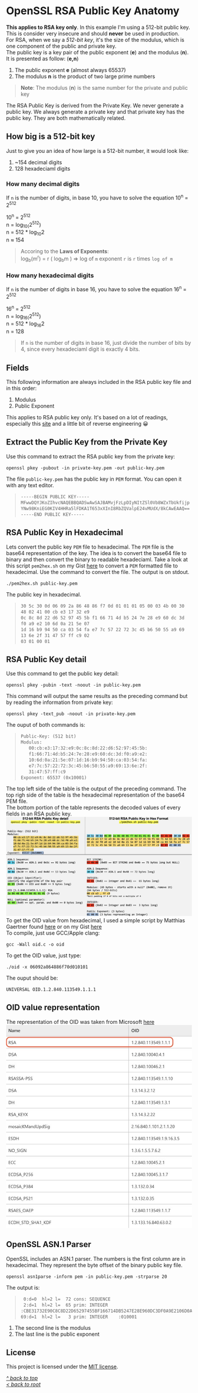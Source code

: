 # OpenSSL RSA Public Key Anatomy
**This applies to RSA key only**. In this example I'm using a 512-bit public key. This is consider very insecure and should **never** be used in production.  
For RSA, when we say a *512-bit key*, it's the size of the modulus, which is one component of the public and private key.  
The public key is a key pair of the public exponent (**e**) and the modulus (**n**). It is presented as follow: (**e,n**)

1.	The public exponent **e** (almost always 65537)
2.	The modulus **n** is the product of two large prime numbers  
>**Note**: The modulus (**n**) is the same number for the private and public key  

The RSA Public Key is derived from the Private Key. We never generate a public key. We always generate a private key and that private key has the public key. They are both mathematically related.
## How big is a 512-bit key
Just to give you an idea of how large is a 512-bit number, it would look like:
1. ~154 decimal digits
2. 128 hexadeciaml digits

### How many decimal digits
If `n` is the number of digits, in base 10, you have to solve the equation 10<sup>n</sup> = 2<sup>512</sup>

10<sup>n</sup> = 2<sup>512</sup>  
n = log<sub>10(</sub>2<sup>512</sup>)  
n = 512 * log<sub>10</sub>2  
n ≈ 154  
>Accoring to the **Laws of Exponents**:  
>log<sub>b</sub>(m<sup>r</sup>) = r ( log<sub>b</sub>m ) => log of `m` exponent `r` is `r` times `log of m`   

### How many hexadecimal digits
If `n` is the number of digits in base 16, you have to solve the equation 16<sup>n</sup> = 2<sup>512</sup>

16<sup>n</sup> = 2<sup>512</sup>  
n = log<sub>16(</sub>2<sup>512</sup>)  
n = 512 * log<sub>16</sub>2  
n = 128  
>If `n` is the number of digits in base 16, just divide the number of bits by 4, since every hexadeciaml digit is exactly 4 bits.  
## Fields
This following information are always included in the RSA public key file and in this order:
1. Modulus
2. Public Exponent

This applies to RSA public key only. It's based on a lot of readings, especially this [site](https://www.cem.me/20141221-cert-binaries.html) and a little bit of reverse engineering 😀  

## Extract the Public Key from the Private Key
Use this command to extract the RSA public key from the private key:
```shell
openssl pkey -pubout -in private-key.pem -out public-key.pem
```
The file `public-key.pem` has the public key in `PEM` format. You can open it with any text editor.
>```
>-----BEGIN PUBLIC KEY-----
>MFwwDQYJKoZIhvcNAQEBBQADSwAwSAJBAMvjFzLpDIyNItZSl0Vb8WZxTbUkfijp
>YNw98KniEG0KIV4HHRa5lFDKA1T653xXInI8RbZQValpE24vMUdX/8kCAwEAAQ==
>-----END PUBLIC KEY-----
>```
## RSA Public Key in Hexadecimal
Lets convert the public key `PEM` file to hexadecimal. The `PEM` file is the base64 representation of the key. The idea is to convert the base64 file to binary and then convert the binary to readable hexadeciaml. Take a look at this script `pem2hex.sh` on my Gist [here](https://gist.github.com/ddella/d07d5b827f3638e727bbf3dc1210d4a2) to convert a `PEM` formatted file to hexadecimal.
Use the command to convert the file. The output is on stdout.
```shell
./pem2hex.sh public-key.pem
```
The public key in hexadecimal.
>```
>30 5c 30 0d 06 09 2a 86 48 86 f7 0d 01 01 01 05 00 03 4b 00 30 48 02 41 00 cb e3 17 32 e9 
>0c 8c 8d 22 d6 52 97 45 5b f1 66 71 4d b5 24 7e 28 e9 60 dc 3d f0 a9 e2 10 6d 0a 21 5e 07 
>1d 16 b9 94 50 ca 03 54 fa e7 7c 57 22 72 3c 45 b6 50 55 a9 69 13 6e 2f 31 47 57 ff c9 02 
>03 01 00 01
>```
## RSA Public Key detail

Use this command to get the public key detail:
```shell
openssl pkey -pubin -text -noout -in public-key.pem
```
This command will output the same results as the preceding command but by reading the information from private key:
```shell
openssl pkey -text_pub -noout -in private-key.pem
```
The ouput of both commands is:
>````
>Public-Key: (512 bit)
>Modulus:
>    00:cb:e3:17:32:e9:0c:8c:8d:22:d6:52:97:45:5b:
>    f1:66:71:4d:b5:24:7e:28:e9:60:dc:3d:f0:a9:e2:
>    10:6d:0a:21:5e:07:1d:16:b9:94:50:ca:03:54:fa:
>    e7:7c:57:22:72:3c:45:b6:50:55:a9:69:13:6e:2f:
>    31:47:57:ff:c9
>Exponent: 65537 (0x10001)
>````
The top left side of the table is the output of the preceding command. The top righ side of the table is the hexadecimal representation of the base64 PEM file.  
The bottom portion of the table represents the decoded values of every fields in an RSA public key.  
![Alt text](/images/rsa-pub-key-hex.jpg "RSA Public key in hex format")  
To get the OID value from hexadecimal, I used a simple script by Matthias Gaertner found [here](https://www.rtner.de/software/oid.html) or on my Gist [here](https://gist.github.com/ddella/2c716646125912a6ef8bed6273f647f2)  
To compile, just use GCC/Apple clang:
```shell
gcc -Wall oid.c -o oid
```
To get the OID value, just type:
```shell
./oid -x 06092a864886f70d010101
```
The ouput should be:
```
UNIVERSAL OID.1.2.840.113549.1.1.1
```
## OID value representation
The representation of the OID was taken from Microsoft [here](https://learn.microsoft.com/en-us/openspecs/windows_protocols/ms-gpnap/ff1a8675-0008-408c-ba5f-686a10389adc)
![Alt text](/images/key-oid-rsa.jpg "Key pair OID")
## OpenSSL ASN.1 Parser
OpenSSL includes an ASN.1 parser. The numbers is the first column are in hexadecimal. They represent the byte offset of the binary public key file.
```shell
openssl asn1parse -inform pem -in public-key.pem -strparse 20
```
The output is:
>```
>  0:d=0  hl=2 l=  72 cons: SEQUENCE
>  2:d=1  hl=2 l=  65 prim: INTEGER    :CBE31732E90C8C8D22D65297455BF166714DB5247E28E960DC3DF0A9E2106D0A215E071D16B99450CA0354FAE77C5722723C45B>65055A969136E2F314757FFC9
>69:d=1  hl=2 l=   3 prim: INTEGER    :010001
>```
1. The second line is the modulus
2. The last line is the public exponent
## License
This project is licensed under the [MIT license](/LICENSE).

[_^ back to top_](#OpenSSL-RSA-Public-Key-Anatomy)  
[_< back to root_](../../../)
